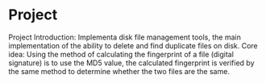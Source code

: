 # Project
Project Introduction: Implementa disk file management tools, the main implementation of the ability to delete and find duplicate files on disk.
Core idea: Using the method of calculating the fingerprint of a file (digital signature) is to use the MD5 value, the calculated fingerprint is verified by the same method to determine whether the two files are the same.
